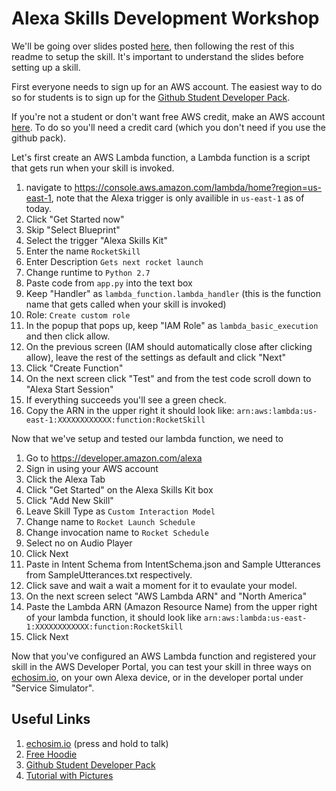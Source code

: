 # Alexa Skills Development Workshop

We'll be going over slides posted [here](https://docs.google.com/presentation/d/1zQaEmL9bZSCOJkkEwQIDcvaGVN4v3rexfohPQlLqWfI/pub?start=false&loop=false&delayms=60000), then following the rest of this readme to setup the skill. It's important to understand the slides before setting up a skill.

First everyone needs to sign up for an AWS account. The easiest way to do so for students is to sign up for the [Github Student Developer Pack](https://education.github.com/pack).

If you're not a student or don't want free AWS credit, make an AWS account [here](https://aws.amazon.com/). To do so you'll need a credit card (which you don't need if you use the github pack).

Let's first create an AWS Lambda function, a Lambda function is a script that gets run when your skill is invoked.

1. navigate to https://console.aws.amazon.com/lambda/home?region=us-east-1, note that the Alexa trigger is only availible in `us-east-1` as of today.
2. Click "Get Started now"
3. Skip "Select Blueprint"
4. Select the trigger "Alexa Skills Kit"
5. Enter the name `RocketSkill`
6. Enter Description `Gets next rocket launch`
7. Change runtime to `Python 2.7`
8. Paste code from `app.py` into the text box
9. Keep "Handler" as `lambda_function.lambda_handler` (this is the function name that gets called when your skill is invoked)
10. Role: `Create custom role`
11. In the popup that pops up, keep "IAM Role" as `lambda_basic_execution` and then click allow.
12. On the previous screen (IAM should automatically close after clicking allow), leave the rest of the settings as default and click "Next"
13. Click "Create Function"
14. On the next screen click "Test" and from the test code scroll down to "Alexa Start Session"
15. If everything succeeds you'll see a green check.
16. Copy the ARN in the upper right it should look like: `arn:aws:lambda:us-east-1:XXXXXXXXXXXX:function:RocketSkill`

Now that we've setup and tested our lambda function, we need to 

1. Go to https://developer.amazon.com/alexa
2. Sign in using your AWS account
3. Click the Alexa Tab
4. Click "Get Started" on the Alexa Skills Kit box
5. Click "Add New Skill"
6. Leave Skill Type as `Custom Interaction Model`
7. Change name to `Rocket Launch Schedule`
8. Change invocation name to `Rocket Schedule`
9. Select no on Audio Player
10. Click Next
11. Paste in Intent Schema from IntentSchema.json and Sample Utterances from SampleUtterances.txt respectively. 
12. Click save and wait a wait a moment for it to evaulate your model.
13. On the next screen select "AWS Lambda ARN" and "North America"
14. Paste the Lambda ARN (Amazon Resource Name) from the upper right of your lambda function, it should look like `arn:aws:lambda:us-east-1:XXXXXXXXXXXX:function:RocketSkill`
15. Click Next

Now that you've configured an AWS Lambda function and registered your skill in the AWS Developer Portal, you can test your skill in three ways on [echosim.io](https://echosim.io), on your own Alexa device, or in the developer portal under "Service Simulator".


## Useful Links
	
1. [echosim.io](https://echosim.io) (press and hold to talk)
2. [Free Hoodie](https://developer.amazon.com/alexa-skills-kit/alexa-developer-skill-promotion)
3. [Github Student Developer Pack](https://education.github.com/pack)
4. [Tutorial with Pictures](https://developer.amazon.com/alexa-skills-kit/alexa-skill-quick-start-tutorial)